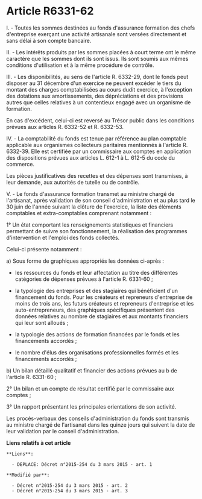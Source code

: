 # Article R6331-62

I. - Toutes les sommes destinées au fonds d'assurance formation des chefs d'entreprise exerçant une activité artisanale sont
versées directement et sans délai à son compte bancaire. 

II. - Les intérêts produits par les sommes placées à court terme ont le même caractère que les sommes dont ils sont issus.
Ils sont soumis aux mêmes conditions d'utilisation et à la même procédure de contrôle.

III. - Les disponibilités, au sens de l'article R. 6332-29, dont le fonds peut disposer au 31 décembre d'un exercice ne
peuvent excéder le tiers du montant des charges comptabilisées au cours dudit exercice, à l'exception des dotations aux
amortissements, des dépréciations et des provisions autres que celles relatives à un contentieux engagé avec un organisme de
formation.

En cas d'excédent, celui-ci est reversé au Trésor public dans les conditions prévues aux articles R. 6332-52 et R. 6332-53.

IV. - La comptabilité du fonds est tenue par référence au plan comptable applicable aux organismes collecteurs paritaires
mentionnés à l'article R. 6332-39. Elle est certifiée par un commissaire aux comptes en application des dispositions prévues
aux articles L. 612-1 à L. 612-5 du code du commerce.

Les pièces justificatives des recettes et des dépenses sont transmises, à leur demande, aux autorités de tutelle ou de
contrôle.

V. - Le fonds d'assurance formation transmet au ministre chargé de l'artisanat, après validation de son conseil
d'administration et au plus tard le 30 juin de l'année suivant la clôture de l'exercice, la liste des éléments comptables et
extra-comptables comprenant notamment :

1° Un état comportant les renseignements statistiques et financiers permettant de suivre son fonctionnement, la réalisation
des programmes d'intervention et l'emploi des fonds collectés.

Celui-ci présente notamment :

a) Sous forme de graphiques appropriés les données ci-après :

- les ressources du fonds et leur affectation au titre des différentes catégories de dépenses prévues à l'article R.
6331-60 ;

- la typologie des entreprises et des stagiaires qui bénéficient d'un financement du fonds. Pour les créateurs et repreneurs
d'entreprise de moins de trois ans, les futurs créateurs et repreneurs d'entreprise et les auto-entrepreneurs, des graphiques
spécifiques présentent des données relatives au nombre de stagiaires et aux montants financiers qui leur sont alloués ;

- la typologie des actions de formation financées par le fonds et les financements accordés ;

- le nombre d'élus des organisations professionnelles formés et les financements accordés ;

b) Un bilan détaillé qualitatif et financier des actions prévues au b de l'article R. 6331-60 ;

2° Un bilan et un compte de résultat certifié par le commissaire aux comptes ;

3° Un rapport présentant les principales orientations de son activité.

Les procès-verbaux des conseils d'administration du fonds sont transmis au ministre chargé de l'artisanat dans les quinze
jours qui suivent la date de leur validation par le conseil d'administration.

**Liens relatifs à cet article**

	**Liens**:

	  - DEPLACE: Décret n°2015-254 du 3 mars 2015 - art. 1

	**Modifié par**:

	  - Décret n°2015-254 du 3 mars 2015 - art. 2
	  - Décret n°2015-254 du 3 mars 2015 - art. 3
